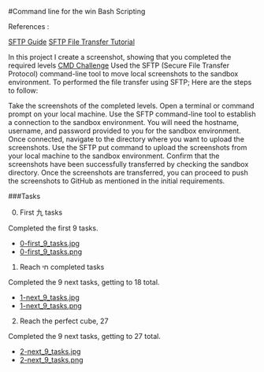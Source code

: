 #Command line for the win
Bash
Scripting

References :

[SFTP Guide](https://intranet.alxswe.com/rltoken/OwMT_ctWdMI7L6JFzLvVKQ)
[SFTP File Transfer Tutorial](https://intranet.alxswe.com/rltoken/aTKBzKWZ5EI-qZjJVblUzg)

In this project I create a screenshot, showing that you completed the required levels [CMD Challenge](https://intranet.alxswe.com/rltoken/a83_NOBEtXgFr1Yqej0HYA)
Used the SFTP (Secure File Transfer Protocol) command-line tool to move local screenshots to the sandbox environment.
To performed the file transfer using SFTP;
Here are the steps to follow:

Take the screenshots of the completed levels.
Open a terminal or command prompt on your local machine.
Use the SFTP command-line tool to establish a connection to the sandbox environment. You will need the hostname, username, and password provided to you for the sandbox environment.
Once connected, navigate to the directory where you want to upload the screenshots.
Use the SFTP put command to upload the screenshots from your local machine to the sandbox environment.
Confirm that the screenshots have been successfully transferred by checking the sandbox directory.
Once the screenshots are transferred, you can proceed to push the screenshots to GitHub as mentioned in the initial requirements.

###Tasks

0. First 九 tasks

Completed the first 9 tasks.
* [0-first_9_tasks.jpg](./0-first_9_tasks.jpg)
* [0-first_9_tasks.png](./0-first_9_tasks.png)

1. Reach חי completed tasks

Completed the 9 next tasks, getting to 18 total.
* [1-next_9_tasks.jpg](./1-next_9_tasks.jpg)
* [1-next_9_tasks.png](./1-next_9_tasks.png)

2. Reach the perfect cube, 27

Completed the 9 next tasks, getting to 27 total.
* [2-next_9_tasks.jpg](./2-next_9_tasks.jpg)
* [2-next_9_tasks.png](./2-next_9_tasks.png)
